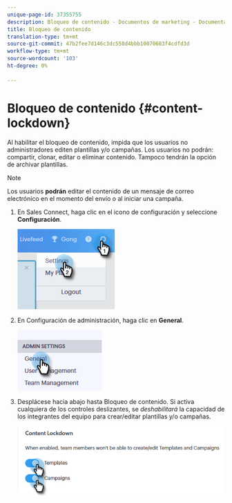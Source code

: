 ```yaml
---
unique-page-id: 37355755
description: Bloqueo de contenido - Documentos de marketing - Documentación del producto
title: Bloqueo de contenido
translation-type: tm+mt
source-git-commit: 47b2fee7d146c3dc558d4bbb10070683f4cdfd3d
workflow-type: tm+mt
source-wordcount: '103'
ht-degree: 0%

---
```



# Bloqueo de contenido {#content-lockdown}

Al habilitar el bloqueo de contenido, impida que los usuarios no administradores editen plantillas y/o campañas. Los usuarios no podrán: compartir, clonar, editar o eliminar contenido. Tampoco tendrán la opción de archivar plantillas.

>[!NOTE]
>
>Los usuarios **podrán** editar el contenido de un mensaje de correo electrónico en el momento del envío o al iniciar una campaña.

1. En Sales Connect, haga clic en el icono de configuración y seleccione **Configuración**.

   ![](assets/one-4.png)

1. En Configuración de administración, haga clic en **General**.

   ![](assets/two-4.png)

1. Desplácese hacia abajo hasta Bloqueo de contenido. Si activa cualquiera de los controles deslizantes, se *deshabilitará* la capacidad de los integrantes del equipo para crear/editar plantillas y/o campañas.

   ![](assets/three-4.png)

